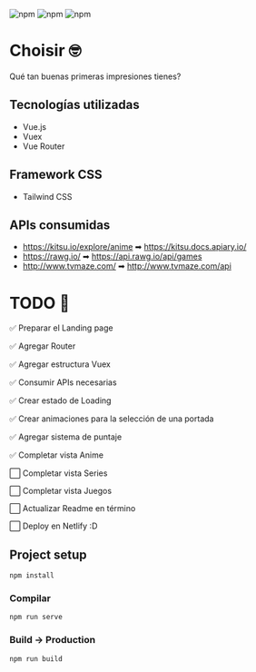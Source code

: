 ![npm](https://img.shields.io/badge/VueJS-v2.6.11-brightgreen) ![npm](https://img.shields.io/badge/Vuex-v3.2.0-green) ![npm](https://img.shields.io/badge/VueRouter-v3.3.4-yellowgreen)

# Choisir 🤓

Qué tan buenas primeras impresiones tienes?

## Tecnologías utilizadas

- Vue.js
- Vuex
- Vue Router

## Framework CSS

- Tailwind CSS

## APIs consumidas

- https://kitsu.io/explore/anime ➡ https://kitsu.docs.apiary.io/
- https://rawg.io/ ➡ https://api.rawg.io/api/games
- http://www.tvmaze.com/ ➡ http://www.tvmaze.com/api

# TODO 📜

✅ Preparar el Landing page

✅ Agregar Router

✅ Agregar estructura Vuex

✅ Consumir APIs necesarias

✅ Crear estado de Loading

✅ Crear animaciones para la selección de una portada

✅ Agregar sistema de puntaje

✅ Completar vista Anime

⬜ Completar vista Series

⬜ Completar vista Juegos

⬜ Actualizar Readme en término

⬜ Deploy en Netlify :D

## Project setup

```
npm install
```

### Compilar

```
npm run serve
```

### Build -> Production

```
npm run build
```

